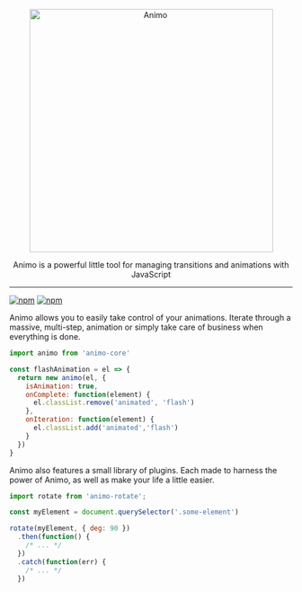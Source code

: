 <p align="center">
  <a href="http://www.animojs.com/">
    <img alt="Animo" src="http://www.animojs.com/logo.svg" width="433">
  </a>
</p>

<p align="center">
  Animo is a powerful little tool for managing transitions and animations with JavaScript
</p>

---
[![npm](https://img.shields.io/npm/v/animo-core.svg?style=flat-square)](https://www.npmjs.com/package/animo-core)
[![npm](https://img.shields.io/npm/dt/animo-core.svg?style=flat-square&label=installs)](https://www.npmjs.com/package/animo-core)

Animo allows you to easily take control of your animations. Iterate through a massive, multi-step, animation or simply take care of business when everything is done.

```js
import animo from 'animo-core'

const flashAnimation = el => {
  return new animo(el, {
    isAnimation: true,
    onComplete: function(element) {
      el.classList.remove('animated', 'flash')
    },
    onIteration: function(element) {
      el.classList.add('animated','flash')
    }
  })
}
```

Animo also features a small library of plugins. Each made to harness the power of Animo, as well as make your life a little easier.

```js
import rotate from 'animo-rotate';

const myElement = document.querySelector('.some-element')

rotate(myElement, { deg: 90 })
  .then(function() {
    /* ... */
  })
  .catch(function(err) {
    /* ... */
  })
```
